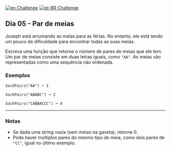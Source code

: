[![en Challenge](https://img.shields.io/badge/-en-blue)](README.md)
[![pt-BR Challenge](https://img.shields.io/badge/-pt--BR-brightgreen)](README_pt-BR.md)

## Dia 05 - Par de meias

Joseph está arrumando as malas para as férias. No entanto, ele está tendo um pouco de dificuldade para encontrar todas as suas meias.

Escreva uma função que retorne o número de pares de meias que ele tem. Um par de meias consiste em duas letras iguais, como `"AA"`. As meias são representadas como uma sequência não ordenada.

### Exemplos

```text
SockPairs("AA") ➞ 1

SockPairs("ABABC") ➞ 2

SockPairs("CABBACCC") ➞ 4
```

---

### Notas
- Se dada uma string vazia (sem meias na gaveta), retorne 0.
- Pode haver múltiplos pares do mesmo tipo de meia, como dois pares de `"CC"`, igual no último exemplo.

